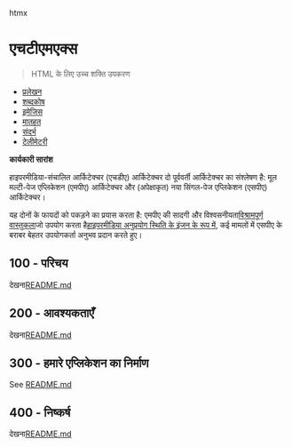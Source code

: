 htmx

# एचटीएमएक्स

> HTML के लिए उच्च शक्ति उपकरण

-   [प्रलेखन](./DOCUMENTATION.md)
-   [शब्दकोष](./GLOSSARY.md)
-   [इमेजिस](./IMAGES.md)
-   [मातहत](./PODMAN.md)
-   [संदर्भ](./REFERENCES.md)
-   [टेलीमेटरी](./TELEMETRY.md)

**कार्यकारी सारांश**

हाइपरमीडिया-संचालित आर्किटेक्चर (एचडीए) आर्किटेक्चर दो पूर्ववर्ती आर्किटेक्चर का संश्लेषण है: मूल मल्टी-पेज एप्लिकेशन (एमपीए) आर्किटेक्चर और (अपेक्षाकृत) नया सिंगल-पेज एप्लिकेशन (एसपीए) आर्किटेक्चर।

यह दोनों के फायदों को पकड़ने का प्रयास करता है: एमपीए की सादगी और विश्वसनीयता[विश्रामपूर्ण वास्तुकला](https://developer.mozilla.org/en-US/docs/Glossary/REST)जो उपयोग करता है[हाइपरमीडिया अनुप्रयोग स्थिति के इंजन के रूप में](https://htmx.org/essays/hateoas/), कई मामलों में एसपीए के बराबर बेहतर उपयोगकर्ता अनुभव प्रदान करते हुए।

## 100 - परिचय

देखना[README.md](./100/README.md)

## 200 - आवश्यकताएँ

देखना[README.md](./200/README.md)

## 300 - हमारे एप्लिकेशन का निर्माण

See [README.md](./300/README.md)

## 400 - निष्कर्ष

देखना[README.md](./400/README.md)
